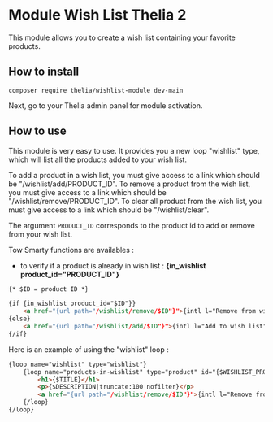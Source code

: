 # Module Wish List Thelia 2

This module allows you to create a wish list containing your favorite products.

## How to install

```
composer require thelia/wishlist-module dev-main
```

Next, go to your Thelia admin panel for module activation.

## How to use

This module is very easy to use. It provides you a new loop "wishlist" type, which will list all the products added to your wish list.

To add a product in a wish list, you must give access to a link which should be "/wishlist/add/PRODUCT_ID".
To remove a product from the wish list, you must give access to a link which should be "/wishlist/remove/PRODUCT_ID".
To clear all product from the wish list, you must give access to a link which should be "/wishlist/clear".

The argument ```PRODUCT_ID``` corresponds to the product id to add or remove from your wish list.

Tow Smarty functions are availables :

- to verify if a product is already in wish list : __{in_wishlist product_id="PRODUCT_ID"}__

```html
{* $ID = product ID *}

{if {in_wishlist product_id="$ID"}}
    <a href="{url path="/wishlist/remove/$ID"}">{intl l="Remove from wish list"}</a>
{else}
    <a href="{url path="/wishlist/add/$ID"}">{intl l="Add to wish list"}</a>
{/if}
```

Here is an example of using the "wishlist" loop :

```html
{loop name="wishlist" type="wishlist"}
    {loop name="products-in-wishlist" type="product" id="{$WISHLIST_PRODUCT_LIST}"}
        <h1>{$TITLE}</h1>
        <p>{$DESCRIPTION|truncate:100 nofilter}</p>
        <a href="{url path="/wishlist/remove/$ID"}">{intl l="Remove from wish list"}</a>
    {/loop}
{/loop}
```
